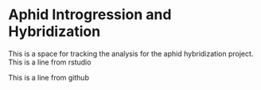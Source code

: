 # Aphid Introgression and Hybridization

This is a space for tracking the analysis for the aphid hybridization project.
This is a line from rstudio

This is a line from github
